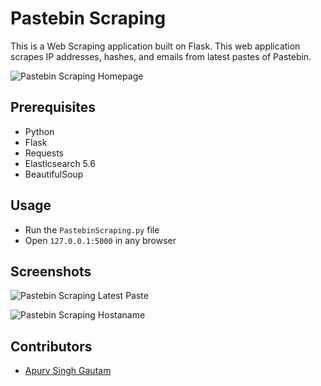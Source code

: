 # Pastebin Scraping


This is a Web Scraping application built on Flask. This web application scrapes IP addresses, hashes, and emails from latest pastes of Pastebin.


![Pastebin Scraping Homepage](https://user-images.githubusercontent.com/20106707/39991641-d14dcbe6-578d-11e8-9b41-82926273694b.png)


## Prerequisites

- Python
- Flask
- Requests
- Elasticsearch 5.6
- BeautifulSoup


## Usage

- Run the `PastebinScraping.py` file
- Open `127.0.0.1:5000` in any browser


## Screenshots

![Pastebin Scraping Latest Paste](https://user-images.githubusercontent.com/20106707/40423043-f09937c4-5eae-11e8-9f30-da276409d6f1.png)

![Pastebin Scraping Hostaname](https://user-images.githubusercontent.com/20106707/40050475-3cd0bd2a-5855-11e8-99e9-2f2deb91bfed.png)

## Contributors

- [Apurv Singh Gautam](https://github.com/apurvsinghgautam/)
